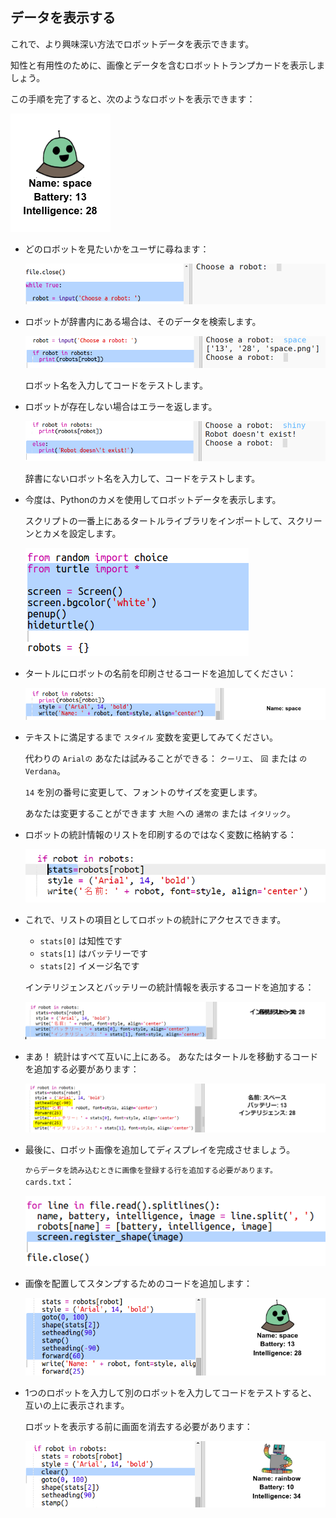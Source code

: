## データを表示する

これで、より興味深い方法でロボットデータを表示できます。

知性と有用性のために、画像とデータを含むロボットトランプカードを表示しましょう。

この手順を完了すると、次のようなロボットを表示できます：

![スクリーンショット](images/robotrumps-example.png)

+ どのロボットを見たいかをユーザに尋ねます：
    
    ![スクリーンショット](images/robotrumps-choose.png)

+ ロボットが辞書内にある場合は、そのデータを検索します。
    
    ![スクリーンショット](images/robotrumps-if.png)
    
    ロボット名を入力してコードをテストします。

+ ロボットが存在しない場合はエラーを返します。
    
    ![スクリーンショット](images/robotrumps-else.png)
    
    辞書にないロボット名を入力して、コードをテストします。

+ 今度は、Pythonのカメを使用してロボットデータを表示します。
    
    スクリプトの一番上にあるタートルライブラリをインポートして、スクリーンとカメを設定します。
    
    ![スクリーンショット](images/robotrumps-turtle.png)

+ タートルにロボットの名前を印刷させるコードを追加してください：
    
    ![スクリーンショット](images/robotrumps-name.png)

+ テキストに満足するまで `スタイル` 変数を変更してみてください。
    
    代わりの `Arialの` あなたは試みることができる： `クーリエ`、 `回` または `のVerdana`。
    
    `14` を別の番号に変更して、フォントのサイズを変更します。
    
    あなたは変更することができます `大胆` への `通常の` または `イタリック`。

+ ロボットの統計情報のリストを印刷するのではなく変数に格納する：
    
    ![スクリーンショット](images/robotrumps-stats.png)

+ これで、リストの項目としてロボットの統計にアクセスできます。
    
    + `stats[0]` は知性です
    + `stats[1]` はバッテリーです
    + `stats[2]` イメージ名です
    
    インテリジェンスとバッテリーの統計情報を表示するコードを追加する：
    
    ![スクリーンショット](images/robotrumps-stats-2.png)

+ まあ！ 統計はすべて互いに上にある。 あなたはタートルを移動するコードを追加する必要があります：
    
    ![スクリーンショット](images/robotrumps-stats-3.png)

+ 最後に、ロボット画像を追加してディスプレイを完成させましょう。
    
    `からデータを読み込むときに画像を登録する行を追加する必要があります。cards.txt`：
    
    ![スクリーンショット](images/robotrumps-register.png)

+ 画像を配置してスタンプするためのコードを追加します：
    
    ![スクリーンショット](images/robotrumps-image.png)

+ 1つのロボットを入力して別のロボットを入力してコードをテストすると、互いの上に表示されます。
    
    ロボットを表示する前に画面を消去する必要があります：
    
    ![スクリーンショット](images/robotrumps-clear.png)